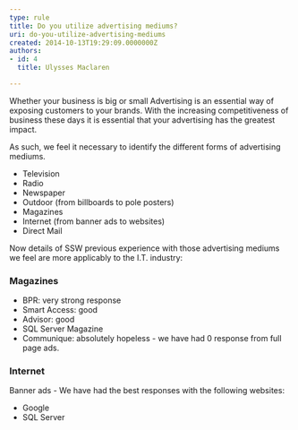 ```yaml
---
type: rule
title: Do you utilize advertising mediums?
uri: do-you-utilize-advertising-mediums
created: 2014-10-13T19:29:09.0000000Z
authors:
- id: 4
  title: Ulysses Maclaren

---
```


 
Whether your business is big or small Advertising is an essential way of exposing customers to your brands. With the increasing competitiveness of business these days it is essential that your advertising has the greatest impact.

As such, we feel it necessary to identify the different forms of advertising mediums.

- Television
- Radio
- Newspaper
- Outdoor (from billboards to pole posters)
- Magazines
- Internet (from banner ads to websites)
- Direct Mail



 
Now details of SSW previous experience with those advertising mediums we feel are more applicably to the I.T. industry:

### Magazines

- BPR: very strong response
- Smart Access: good
- Advisor: good
- SQL Server Magazine
- Communique: absolutely hopeless - we have had 0 response from full page ads.


### Internet

Banner ads - We have had the best responses with the following websites:

- Google
- SQL Server


